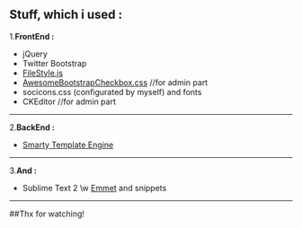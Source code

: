 ## Stuff, which i used : 

1.**FrontEnd :**
  * jQuery
  * Twitter Bootstrap
  * [FileStyle.js](https://github.com/markusslima/bootstrap-filestyle)
  * [AwesomeBootstrapCheckbox.css](https://github.com/flatlogic/awesome-bootstrap-checkbox) //for admin part
  * socicons.css (configurated by myself) and fonts
  * CKEditor //for admin part

***

2.**BackEnd :**
  * [Smarty Template Engine](http://www.smarty.net)
 
***

3.**And :** 
  * Sublime Text 2 \w [Emmet](https://github.com/emmetio/emmet) and snippets 
 
***

##Thx for watching!
